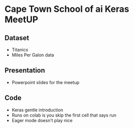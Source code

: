 # Cape Town School of ai Keras MeetUP

## Dataset
* Titanics
* Miles Per Galon data

## Presentation

* Powerpoint slides for the meetup

## Code
* Keras gentle introduction
* Runs on colab is you skip the first cell that says run
* Eager mode doesn't play nice
